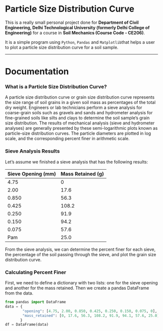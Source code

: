# Particle Size Distribution Curve

This is a really small personal project done for **Department of Civil Engineering, Delhi Technological University (formerly Delhi College of Engineering)** for a course in **Soil Mechanics (Course Code - CE206)**.

It is a simple program using ```Python```, ```Pandas``` and ```Matplotlib```that helps a user to plot a particle size distribution curve for a soil sample.

---

# Documentation

### What is a Particle Size Distribution Curve?

A particle size distribution curve or grain size distribution curve represents the size range of soil grains in a given soil mass as percentages of the total dry weight. Engineers or lab technicians perform a sieve analysis for coarse-grain soils such as gravels and sands and hydrometer analysis for fine-grained soils like silts and clays to determine the soil sample’s grain size distribution. The results of mechanical analysis (sieve and hydrometer analyses) are generally presented by these semi-logarithmic plots known as particle-size distribution curves. The particle diameters are plotted in log scale, and the corresponding percent finer in arithmetic scale. 

### Sieve Analysis Results

Let’s assume we finished a sieve analysis that has the following results:

|Sieve Opening (mm) |Mass Retained (g) |
|-------------------| ---------------- |
|4.75|0|
|2.00|17.6|
|0.850|56.3|
|0.425|108.2|
|0.250|91.9|
|0.150|94.2|
|0.075|57.6|
|Pam|25.0|

From the sieve analysis, we can determine the percent finer for each sieve, the percentage of the soil passing through the sieve, and plot the grain size distribution curve.

### Calculating Percent Finer

First, we need to define a dictionary with two lists: one for the sieve opening and another for the mass retained. Then we create a pandas DataFrame from the data.

```python
from pandas import DataFrame
data = {
        "opening": [4.75, 2.00, 0.850, 0.425, 0.250, 0.150, 0.075, 0],
        "mass_retained": [0, 17.6, 56.3, 108.2, 91.9, 94.1, 57.6, 25.0]
       }
df = DataFrame(data)
```

